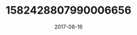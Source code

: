 ---
title: "1582428807990006656"
cover: "2017-08-16 15.10.35 1582428807990006656_46248401"
photo: "2017-08-16 15.10.35 1582428807990006656_46248401"
date: "2017-08-16"
type: "photo"
---